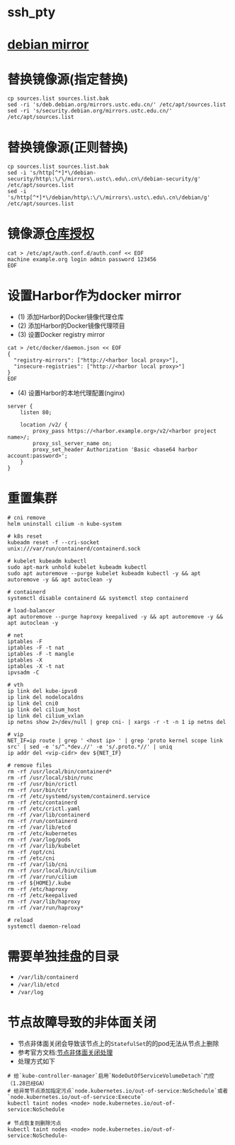 # ssh_pty

# [debian mirror](https://www.debian.org/mirror/sponsors)

# 替换镜像源(指定替换)

```shell
cp sources.list sources.list.bak
sed -ri 's/deb.debian.org/mirrors.ustc.edu.cn/' /etc/apt/sources.list
sed -ri 's/security.debian.org/mirrors.ustc.edu.cn/' /etc/apt/sources.list
```

# 替换镜像源(正则替换)

```shell
cp sources.list sources.list.bak
sed -i 's/http[^*]*\/debian-security/http\:\/\/mirrors\.ustc\.edu\.cn\/debian-security/g' /etc/apt/sources.list
sed -i 's/http[^*]*\/debian/http\:\/\/mirrors\.ustc\.edu\.cn\/debian/g' /etc/apt/sources.list
```

# 镜像源[仓库授权](https://manpages.debian.org/testing/apt/apt_auth.conf.5.en.html)

```shell
cat > /etc/apt/auth.conf.d/auth.conf << EOF
machine example.org login admin password 123456
EOF
```

# 设置Harbor作为docker mirror

- (1) 添加Harbor的Docker镜像代理仓库
- (2) 添加Harbor的Docker镜像代理项目
- (3) 设置Docker registry mirror

```shell
cat > /etc/docker/daemon.json << EOF
{
  "registry-mirrors": ["http://<harbor local proxy>"],
  "insecure-registries": ["http://<harbor local proxy>"]
}
EOF
```

- (4) 设置Harbor的本地代理配置(nginx)

```text
server {
    listen 80;

    location /v2/ {
        proxy_pass https://<harbor.example.org>/v2/<harbor project name>/;
        proxy_ssl_server_name on;
        proxy_set_header Authorization 'Basic <base64 harbor account:password>';
    }
}
```

# 重置集群

```shell
# cni remove
helm uninstall cilium -n kube-system

# k8s reset
kubeadm reset -f --cri-socket unix:///var/run/containerd/containerd.sock

# kubelet kubeadm kubectl
sudo apt-mark unhold kubelet kubeadm kubectl
sudo apt autoremove --purge kubelet kubeadm kubectl -y && apt autoremove -y && apt autoclean -y

# containerd
systemctl disable containerd && systemctl stop containerd

# load-balancer
apt autoremove --purge haproxy keepalived -y && apt autoremove -y && apt autoclean -y

# net
iptables -F
iptables -F -t nat
iptables -F -t mangle
iptables -X
iptables -X -t nat
ipvsadm -C

# vth
ip link del kube-ipvs0
ip link del nodelocaldns
ip link del cni0
ip link del cilium_host
ip link del cilium_vxlan
ip netns show 2>/dev/null | grep cni- | xargs -r -t -n 1 ip netns del

# vip
NET_IF=ip route | grep ' <host ip> ' | grep 'proto kernel scope link src' | sed -e 's/^.*dev.//' -e 's/.proto.*//' | uniq
ip addr del <vip-cidr> dev ${NET_IF}

# remove files
rm -rf /usr/local/bin/containerd*
rm -rf /usr/local/sbin/runc
rm -rf /usr/bin/crictl
rm -rf /usr/bin/ctr
rm -rf /etc/systemd/system/containerd.service
rm -rf /etc/containerd
rm -rf /etc/crictl.yaml
rm -rf /var/lib/containerd
rm -rf /run/containerd
rm -rf /var/lib/etcd
rm -rf /etc/kubernetes
rm -rf /var/log/pods
rm -rf /var/lib/kubelet
rm -rf /opt/cni
rm -rf /etc/cni
rm -rf /var/lib/cni
rm -rf /usr/local/bin/cilium
rm -rf /var/run/cilium
rm -rf ${HOME}/.kube
rm -rf /etc/haproxy
rm -rf /etc/keepalived
rm -rf /var/lib/haproxy
rm -rf /var/run/haproxy*

# reload
systemctl daemon-reload
```

# 需要单独挂盘的目录

- `/var/lib/containerd`
- `/var/lib/etcd`
- `/var/log`

# 节点故障导致的非体面关闭

- 节点非体面关闭会导致该节点上的`StatefulSet`的的pod无法从节点上删除
- 参考官方文档:[节点非体面关闭处理](https://kubernetes.io/zh-cn/docs/concepts/cluster-administration/node-shutdown/#non-graceful-node-shutdown)
- 处理方式如下

```shell
# 给`kube-controller-manager`启用`NodeOutOfServiceVolumeDetach`门控（1.28已经GA）
# 给异常节点添加指定污点`node.kubernetes.io/out-of-service:NoSchedule`或者`node.kubernetes.io/out-of-service:Execute`
kubectl taint nodes <node> node.kubernetes.io/out-of-service:NoSchedule

# 节点恢复则删除污点
kubectl taint nodes <node> node.kubernetes.io/out-of-service:NoSchedule-
```
